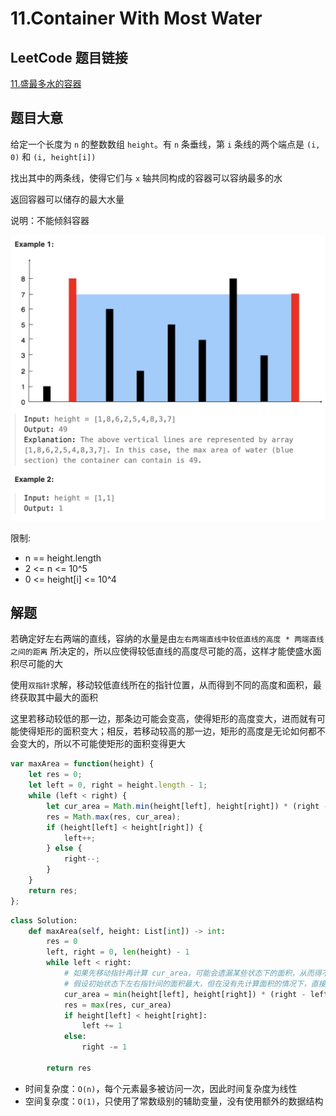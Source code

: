 # 11.Container With Most Water

## LeetCode 题目链接

[11.盛最多水的容器](https://leetcode.cn/problems/container-with-most-water/)

## 题目大意

给定一个长度为 `n` 的整数数组 `height`。有 `n` 条垂线，第 `i` 条线的两个端点是 `(i, 0)` 和 `(i, height[i])` 

找出其中的两条线，使得它们与 `x` 轴共同构成的容器可以容纳最多的水

返回容器可以储存的最大水量

说明：不能倾斜容器

![alt text](images/example11.png)

限制:
- n == height.length
- 2 <= n <= 10^5
- 0 <= height[i] <= 10^4

## 解题

若确定好左右两端的直线，容纳的水量是由`左右两端直线中较低直线的高度 * 两端直线之间的距离` 所决定的，所以应使得较低直线的高度尽可能的高，这样才能使盛水面积尽可能的大

使用`双指针`求解，移动较低直线所在的指针位置，从而得到不同的高度和面积，最终获取其中最大的面积

这里若移动较低的那一边，那条边可能会变高，使得矩形的高度变大，进而就有可能使得矩形的面积变大；相反，若移动较高的那一边，矩形的高度是无论如何都不会变大的，所以不可能使矩形的面积变得更大

```js
var maxArea = function(height) {
    let res = 0;
    let left = 0, right = height.length - 1;
    while (left < right) {
        let cur_area = Math.min(height[left], height[right]) * (right - left);
        res = Math.max(res, cur_area);
        if (height[left] < height[right]) {
            left++;
        } else {
            right--;
        }
    }
    return res;
};
```
```python
class Solution:
    def maxArea(self, height: List[int]) -> int:
        res = 0
        left, right = 0, len(height) - 1
        while left < right:
            # 如果先移动指针再计算 cur_area，可能会遗漏某些状态下的面积，从而得不到正确的最大值
            # 假设初始状态下左右指针间的面积最大，但在没有先计算面积的情况下，直接移动指针会导致这段状态丢失，无法记录下来
            cur_area = min(height[left], height[right]) * (right - left)
            res = max(res, cur_area)
            if height[left] < height[right]:
                left += 1
            else:
                right -= 1
        
        return res
```

- 时间复杂度：`O(n)`，每个元素最多被访问一次，因此时间复杂度为线性
- 空间复杂度：`O(1)`，只使用了常数级别的辅助变量，没有使用额外的数据结构